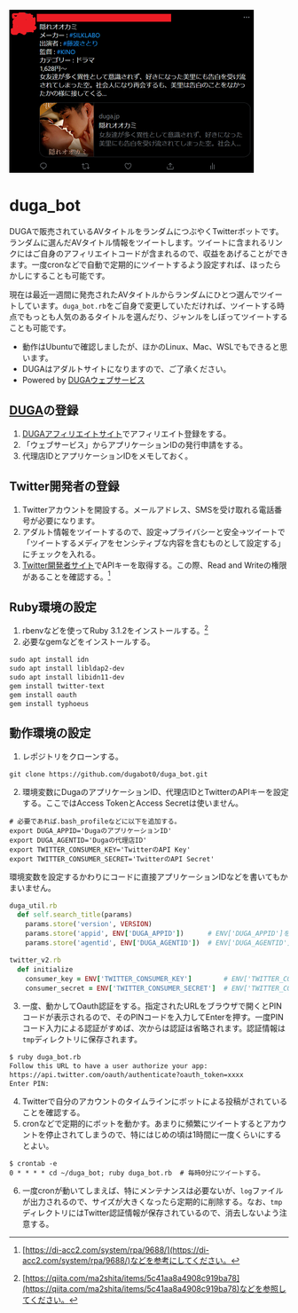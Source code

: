 ![サンプルツイート画像](/sample.png)

# duga_bot
DUGAで販売されているAVタイトルをランダムにつぶやくTwitterボットです。ランダムに選んだAVタイトル情報をツイートします。ツイートに含まれるリンクにはご自身のアフィリエイトコードが含まれるので、収益をあげることができます。一度cronなどで自動で定期的にツイートするよう設定すれば、ほったらかしにすることも可能です。

現在は最近一週間に発売されたAVタイトルからランダムにひとつ選んでツイートしています。`duga_bot.rb`をご自身で変更していただければ、ツイートする時点でもっとも人気のあるタイトルを選んだり、ジャンルをしぼってツイートすることも可能です。

* 動作はUbuntuで確認しましたが、ほかのLinux、Mac、WSLでもできると思います。
* DUGAはアダルトサイトになりますので、ご了承ください。
* Powered by [DUGAウェブサービス](https://click.duga.jp/aff/api/40413-01)
## [DUGA](https://click.duga.jp/40413-01)の登録
1. [DUGAアフィリエイトサイト](https://click.duga.jp/aff/40413-01)でアフィリエイト登録をする。
2. 「ウェブサービス」からアプリケーションIDの発行申請をする。
3. 代理店IDとアプリケーションIDをメモしておく。
## Twitter開発者の登録
1. Twitterアカウントを開設する。メールアドレス、SMSを受け取れる電話番号が必要になります。
2. アダルト情報をツイートするので、設定->プライバシーと安全->ツイートで「ツイートするメディアをセンシティブな内容を含むものとして設定する」にチェックを入れる。
3. [Twitter開発者サイト](https://developer.twitter.com)でAPIキーを取得する。この際、Read and Writeの権限があることを確認する。[^1]
## Ruby環境の設定
1. rbenvなどを使ってRuby 3.1.2をインストールする。[^2]
2. 必要なgemなどをインストールする。
```shell
sudo apt install idn
sudo apt install libldap2-dev
sudo apt install libidn11-dev
gem install twitter-text
gem install oauth
gem install typhoeus
```
## 動作環境の設定
1. レポジトリをクローンする。
```
git clone https://github.com/dugabot0/duga_bot.git
```
2. 環境変数にDugaのアプリケーションID、代理店IDとTwitterのAPIキーを設定する。ここではAccess TokenとAccess Secretは使いません。
```shell
# 必要であれば.bash_profileなどに以下を追加する。
export DUGA_APPID='DugaのアプリケーションID'
export DUGA_AGENTID='Dugaの代理店ID'
export TWITTER_CONSUMER_KEY='TwitterのAPI Key'
export TWITTER_CONSUMER_SECRET='TwitterのAPI Secret'
```
環境変数を設定するかわりにコードに直接アプリケーションIDなどを書いてもかまいません。
```ruby
duga_util.rb
  def self.search_title(params)
    params.store('version', VERSION)
    params.store('appid', ENV['DUGA_APPID'])      # ENV['DUGA_APPID']をDUGAのアプリケーションIDにかえる
    params.store('agentid', ENV['DUGA_AGENTID'])  # ENV['DUGA_AGENTID']をDUGAの代理店IDにかえる
```
```ruby
twitter_v2.rb
  def initialize
    consumer_key = ENV['TWITTER_CONSUMER_KEY']        # ENV['TWITTER_CONSUMER_KEY']をTwitter API Keyにかえる
    consumer_secret = ENV['TWITTER_CONSUMER_SECRET']  # ENV['TWITTER_CONSUMER_SECRET']をTwitter API Secretにかえる
```
3. 一度、動かしてOauth認証をする。指定されたURLをブラウザで開くとPINコードが表示されるので、そのPINコードを入力してEnterを押す。一度PINコード入力による認証がすめば、次からは認証は省略されます。認証情報は`tmp`ディレクトリに保存されます。
```
$ ruby duga_bot.rb 
Follow this URL to have a user authorize your app: https://api.twitter.com/oauth/authenticate?oauth_token=xxxx
Enter PIN:
```
4. Twitterで自分のアカウントのタイムラインにボットによる投稿がされていることを確認する。
5. cronなどで定期的にボットを動かす。あまりに頻繁にツイートするとアカウントを停止されてしまうので、特にはじめの頃は1時間に一度くらいにするとよい。
```
$ crontab -e
0 * * * * cd ~/duga_bot; ruby duga_bot.rb  # 毎時0分にツイートする。
```
6. 一度cronが動いてしまえば、特にメンテナンスは必要ないが、`log`ファイルが出力されるので、サイズが大きくなったら定期的に削除する。なお、`tmp`ディレクトリにはTwitter認証情報が保存されているので、消去しないよう注意する。

[^1]: [https://di-acc2.com/system/rpa/9688/](https://di-acc2.com/system/rpa/9688/)などを参考にしてください。
[^2]: [https://qiita.com/ma2shita/items/5c41aa8a4908c919ba78](https://qiita.com/ma2shita/items/5c41aa8a4908c919ba78)などを参照してください。
